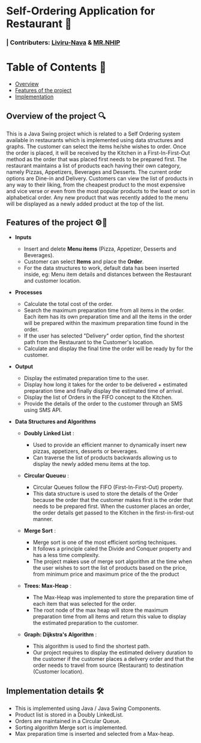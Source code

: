 # Self-Ordering Application for Restaurant 🍕
### | Contributers: [Liviru-Nava](https://github.com/Liviru-Nava) & [MR.NHIP](https://github.com/8hirantha)

# Table of Contents 📂
- [Overview](https://github.com/Liviru-Nava/Self-Ordering-Application-for-Restaurant/edit/main/README.md#overview-of-the-project)
- [Features of the project](https://github.com/Liviru-Nava/Self-Ordering-Application-for-Restaurant/edit/main/README.md#features-of-the-project)
- [Implementation](https://github.com/Liviru-Nava/Self-Ordering-Application-for-Restaurant/edit/main/README.md#implementation)

## Overview of the project 🔍
This is a Java Swing project which is related to a Self Ordering system available in restaurants which is implemented using data structures and graphs.
The customer can select the items he/she wishes to order. Once the order is placed, it will be received by the Kitchen in a First-In-First-Out method as the order that was placed first needs to be prepared first. 
The restaurant maintains a list of products each having their own category, namely Pizzas, Appetizers, Beverages and Desserts. The current order options are Dine-in and Delivery. Customers can view the list of products in any way to their liking, from the cheapest product to the most expensive and vice verse or even from the most popular products to the least or sort in alphabetical order. Any new product that was recently added to the menu will be displayed as a newly added product at the top of the list.

## Features of the project ⚙🧩
- **Inputs**
    - Insert and delete **Menu items** (Pizza, Appetizer, Desserts and Beverages).
    - Customer can select **Items** and place the **Order**. 
    - For the data structures to work, default data has been inserted inside, eg: Menu item details and distances between the Restaurant and customer location. 

- **Processes**
    - Calculate the total cost of the order. 
    - Search the maximum preparation time from all items in the order. Each item has its own preparation time and all the items in the order will be prepared within the maximum preparation time found in the order.  
    - If the user has selected "Delivery" order option, find the shortest path from the Restaurant to the Customer's location. 
    - Calculate and display the final time the order will be ready by for the customer.

- **Output**
    - Display the estimated preparation time to the user. 
    - Display how long it takes for the order to be delivered + estimated preparation time and finally display the estimated time of arrival. 
    - Display the list of Orders in the FIFO concept to the Kitchen. 
    - Provide the details of the order to the customer through an SMS using SMS API.

- **Data Structures and Algorithms**
    - **Doubly Linked List** : 
        - Used to provide an efficient manner to dynamically insert new pizzas, appetizers, desserts or beverages. 
        - Can traverse the list of products backwards allowing us to display the newly added menu items at the top.  

    - **Circular Queueu** :  
        - Circular Queues follow the FIFO (First-In-First-Out) property. 
        - This data structure is used to store the details of the Order because the order that the customer makes first is the order that needs to be prepared first. When the customer places an order, the order details get passed to the Kitchen in the first-in-first-out manner. 

    - **Merge Sort** : 
        - Merge sort is one of the most efficient sorting techniques. 
        - It follows a principle caled the Divide and Conquer property and has a less time complexity. 
        - The project makes use of merge sort algorithm at the time when the user wishes to sort the list of products based on the price, from minimum price and maximum price of the the product 

    - **Trees: Max-Heap** : 
        - The Max-Heap was implemented to store the preparation time of each item that was selected for the order.
        - The root node of the max heap will store the maximum preparation time from all items and return this value to display the estimated preparation to the customer. 

    - **Graph: Dijkstra's Algorithm** : 
        - This algorithm is used to find the shortest path. 
        - Our project requires to display the estimated delivery duration to the customer if the customer places a delivery order and that the order needs to travel from source (Restaurant) to destination (Customer location).

## Implementation details 🛠
- This is implemented using Java / Java Swing Components. 
- Product list is stored in a Doubly LinkedList. 
- Orders are maintained in a Circular Queue. 
- Sorting algorithm Merge sort is implemented. 
- Max preparation time is inserted and selected from a Max-heap. 
